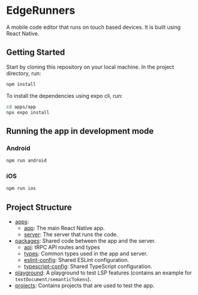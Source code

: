 # EdgeRunners

A mobile code editor that runs on touch based devices. It is built using React Native.

## Getting Started

Start by cloning this repository on your local machine.
In the project directory, run:
```bash
npm install
```

To install the dependencies using expo cli, run:
```bash
cd apps/app
npx expo install
```

## Running the app in development mode

### Android
```bash
npm run android
```

### iOS
```bash
npm run ios
```

## Project Structure

- [apps](./apps):
  - [app](./apps/app): The main React Native app.
  - [server](./apps/server): The server that runs the code.
- [packages](./packages): Shared code between the app and the server.
  - [api](./packages/api): tRPC API routes and types
  - [types](./packages/types): Common types used in the app and server.
  - [eslint-config](./packages/eslint-config): Shared ESLint configuration.
  - [typescript-config](./packages/typescript-config): Shared TypeScript configuration.
- [playground](./playground): A playground to test LSP features (contains an example for `textDocument/semanticTokens`).
- [projects](./projects): Contains projects that are used to test the app.
